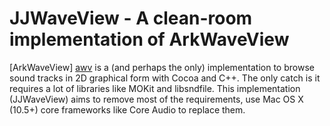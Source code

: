 JJWaveView - A clean-room implementation of ArkWaveView
=======================================================

[ArkWaveView] [awv] is a (and perhaps the only) implementation to
browse sound tracks in 2D graphical form with Cocoa and C++. The
only catch is it requires a lot of libraries like MOKit and libsndfile.
This implementation (JJWaveView) aims to remove most of the requirements,
use Mac OS X (10.5+) core frameworks like Core Audio to replace them.

[awv]: http://www.cocoadev.com/index.pl?ArkonnektSound "ArkWaveView"

